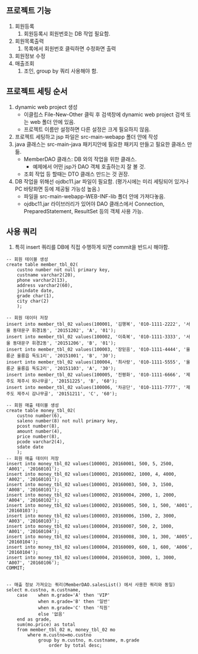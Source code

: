 ## 프로젝트 기능
1. 회원등록
   1. 회원등록시 회원번호는 DB 작업 필요함. 
2. 회원목록출력
   1. 목록에서 회원번호 클릭하면 수정화면 출력
3. 회원정보 수정
4. 매출조회 
   1. 조인, group by 쿼리 사용해야 함. 

## 프로젝트 세팅 순서
1. dynamic web project 생성
   - 이클립스 File-New-Other 클릭 후 검색창에 dynamic web project 검색 또는 web 폴더 안에 있음.
   - 프로젝트 이름만 설정하면 다른 설정은 크게 필요하지 않음.
2. 프로젝트 세팅하고 jsp 파일은 src-main-webapp 폴더 안에 작성
3. java 클래스는 src-main-java 패키지안에 필요한 패키지 만들고 필요한 클래스 만듦.
   - MemberDAO 클래스: DB 와의 작업을 위한 클래스.
      - 예제에서 어떤 jsp가 DAO 객체 호출하는지 잘 볼 것.
   - 조회 작업 등 할때는 DTO 클래스 만드는 것 권장. 
4. DB 작업을 위해선 ojdbc11.jar 파일이 필요함. (평가시에는 미리 세팅되어 있거나 PC 바탕화면 등에 제공될 가능성 높음.)
   - 파일을 src-main-webapp-WEB-INF-lib 폴더 안에 가져다놓음.
   - ojdbc11.jar 라이브러리가 있어야 DAO 클래스에서 Connection, PreparedStatement, ResultSet 등의 객체 사용 가능.

## 사용 쿼리 
1. 특히 insert 쿼리를 DB에 직접 수행하게 되면 commit을 반드시 해야함. 

```
-- 회원 테이블 생성
create table member_tbl_02(
    custno number not null primary key, 
    custname varchar2(20),
    phone varchar2(13),
    address varchar2(60),
    joindate date,
    grade char(1),
    city char(2)
    );
    
-- 회원 데이터 저장
insert into member_tbl_02 values(100001, '김행복', '010-1111-2222', '서울 동대문구 휘경1동', '20151202', 'A', '01');   
insert into member_tbl_02 values(100002, '이축복', '010-1111-3333', '서울 동대문구 휘경2동', '20151206', 'B', '01');   
insert into member_tbl_02 values(100003, '장믿음', '010-1111-4444', '울릉군 울릉읍 독도1리', '20151001', 'B', '30');   
insert into member_tbl_02 values(100004, '최사랑', '010-1111-5555', '울릉군 울릉읍 독도2리', '20151103', 'A', '30');   
insert into member_tbl_02 values(100005, '진평화', '010-1111-6666', '제주도 제주시 외나무골', '20151225', 'B', '60');   
insert into member_tbl_02 values(100006, '차공단', '010-1111-7777', '제주도 제주시 감나무골', '20151211', 'C', '60');

-- 회원 매출 테이블 생성
create table money_tbl_02(
    custno number(6),
    saleno number(8) not null primary key,
    pcost number(8),
    amount number(4),
    price number(8),
    pcode varchar2(4),
    sdate date
    );
-- 회원 매출 데이터 저장
insert into money_tbl_02 values(100001, 20160001, 500, 5, 2500, 'A001', '20160101');    
insert into money_tbl_02 values(100001, 20160002, 1000, 4, 4000, 'A002', '20160101');    
insert into money_tbl_02 values(100001, 20160003, 500, 3, 1500, 'A008', '20160101');    
insert into money_tbl_02 values(100002, 20160004, 2000, 1, 2000, 'A004', '20160102');    
insert into money_tbl_02 values(100002, 20160005, 500, 1, 500, 'A001', '20160103');    
insert into money_tbl_02 values(100003, 20160006, 1500, 2, 3000, 'A003', '20160103');    
insert into money_tbl_02 values(100004, 20160007, 500, 2, 1000, 'A001', '20160104');    
insert into money_tbl_02 values(100004, 20160008, 300, 1, 300, 'A005', '20160104');    
insert into money_tbl_02 values(100004, 20160009, 600, 1, 600, 'A006', '20160104');    
insert into money_tbl_02 values(100004, 20160010, 3000, 1, 3000, 'A007', '20160106');        
COMMIT;


-- 매출 정보 가져오는 쿼리(MemberDAO.salesList() 에서 사용한 쿼리와 동일)
select m.custno, m.custname, 
    case    when m.grade='A' then 'VIP'
            when m.grade='B' then '일반'
            when m.grade='C' then '직원'            
            else '없음' 
    end as grade,
    sum(mo.price) as total 
    from member_tbl_02 m, money_tbl_02 mo 
        where m.custno=mo.custno 
            group by m.custno, m.custname, m.grade 
                order by total desc;
```